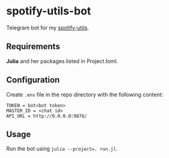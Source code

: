 # spotify-utils-bot
Telegram bot for my [spotify-utils](https://github.com/iwsylit/spotify-utils).

## Requirements
**Julia** and her packages listed in Project.toml.

## Configuration
Create `.env` file in the repo directory with the following content:

```
TOKEN = bot<bot token>
MASTER_ID = <chat id>
API_URL = http://0.0.0.0:9876/
```

## Usage
Run the bot using `julia --project=. run.jl`. 
